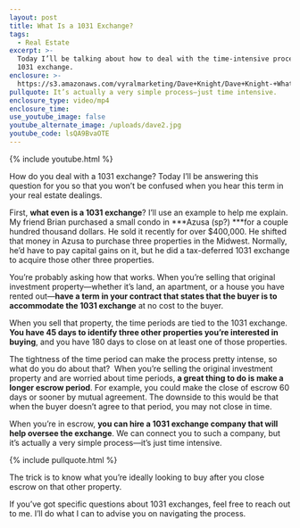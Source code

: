 ```yaml
---
layout: post
title: What Is a 1031 Exchange?
tags:
  - Real Estate
excerpt: >-
  Today I’ll be talking about how to deal with the time-intensive process of a
  1031 exchange.
enclosure: >-
  https://s3.amazonaws.com/vyralmarketing/Dave+Knight/Dave+Knight-+What+Is+a+1031+Exchange%253F.mp4
pullquote: It’s actually a very simple process—just time intensive.
enclosure_type: video/mp4
enclosure_time:
use_youtube_image: false
youtube_alternate_image: /uploads/dave2.jpg
youtube_code: lsQA9BvaOTE
---
```



{% include youtube.html %}

How do you deal with a 1031 exchange? Today I’ll be answering this question for you so that you won’t be confused when you hear this term in your real estate dealings.

First, **what even is a 1031 exchange**? I’ll use an example to help me explain. My friend Brian purchased a small condo in ***Azusa (sp?)&nbsp;***for a couple hundred thousand dollars. He sold it recently for over $400,000. He shifted that money in Azusa to purchase three properties in the Midwest. Normally, he’d have to pay capital gains on it, but he did a tax-deferred 1031 exchange to acquire those other three properties.

You’re probably asking how that works. When you’re selling that original investment property—whether it’s land, an apartment, or a house you have rented out—**have a term in your contract that states that the buyer is to accommodate the 1031 exchange** at no cost to the buyer.

When you sell that property, the time periods are tied to the 1031 exchange. **You have 45 days to identify three other properties you’re interested in buying**, and you have 180 days to close on at least one of those properties.

The tightness of the time period can make the process pretty intense, so what do you do about that? &nbsp;When you’re selling the original investment property and are worried about time periods, **a great thing to do is make a longer escrow period**. For example, you could make the close of escrow 60 days or sooner by mutual agreement. The downside to this would be that when the buyer doesn’t agree to that period, you may not close in time.

When you’re in escrow, **you can hire a 1031 exchange company that will help oversee the exchange**. We can connect you to such a company, but it’s actually a very simple process—it’s just time intensive.

{% include pullquote.html %}

The trick is to know what you’re ideally looking to buy after you close escrow on that other property.

If you’ve got specific questions about 1031 exchanges, feel free to reach out to me. I’ll do what I can to advise you on navigating the process.